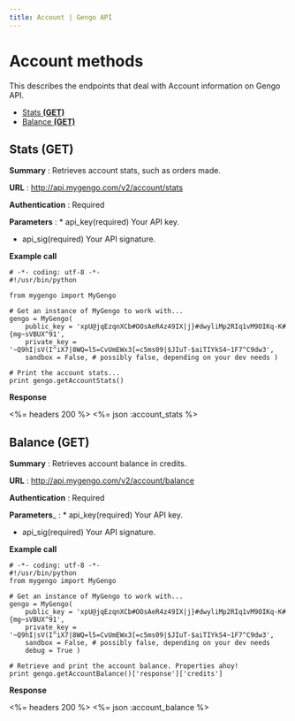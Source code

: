 ```yaml
---
title: Account | Gengo API
---
```


# Account methods

This describes the endpoints that deal with Account information on Gengo API.

* [Stats __(GET)__](#stats-get)
* [Balance __(GET)__](#balance-get)

## Stats (GET)

__Summary__
: Retrieves account stats, such as orders made.

__URL__
: http://api.mygengo.com/v2/account/stats

__Authentication__
: Required

__Parameters__
: * api_key(required) Your API key.
  * api_sig(required) Your API signature.

__Example call__

    # -*- coding: utf-8 -*-
    #!/usr/bin/python

    from mygengo import MyGengo

    # Get an instance of MyGengo to work with...
    gengo = MyGengo(
        public_key = 'xpU@jqEzqnXCb#OOsAeR4z49IX|j}#dwyliMp2RIq1vM9OIKq-K#{mg~sVBUX^91',
        private_key = '~Q9hI|sV(I^iX7|8WQ=l5=CvUmEWx3[=c5ms09|$JIuT-$aiTIYkS4~1F7^C9dw3',
        sandbox = False, # possibly false, depending on your dev needs )

    # Print the account stats...
    print gengo.getAccountStats()


__Response__

<%= headers 200 %>
<%= json :account_stats %>

## Balance (GET)

__Summary__
: Retrieves account balance in credits.

__URL__
: http://api.mygengo.com/v2/account/balance

__Authentication__
: Required

__Parameters___
: * api_key(required) Your API key.
  * api_sig(required) Your API signature.

__Example call__

    # -*- coding: utf-8 -*-
    #!/usr/bin/python
    from mygengo import MyGengo

    # Get an instance of MyGengo to work with...
    gengo = MyGengo(
        public_key = 'xpU@jqEzqnXCb#OOsAeR4z49IX|j}#dwyliMp2RIq1vM9OIKq-K#{mg~sVBUX^91',
        private_key = '~Q9hI|sV(I^iX7|8WQ=l5=CvUmEWx3[=c5ms09|$JIuT-$aiTIYkS4~1F7^C9dw3',
        sandbox = False, # possibly false, depending on your dev needs
        debug = True )

    # Retrieve and print the account balance. Properties ahoy!
    print gengo.getAccountBalance()['response']['credits']

__Response__

<%= headers 200 %>
<%= json :account_balance %>